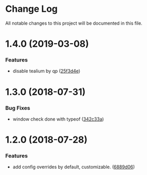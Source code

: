 # Change Log

All notable changes to this project will be documented in this file.

<a name="1.4.0"></a>
# 1.4.0 (2019-03-08)


### Features

* disable tealium by qp ([25f3d4e](https://github.com/SUI-Components/schibsted-spain-components/commit/25f3d4e))



<a name="1.3.0"></a>
# 1.3.0 (2018-07-31)


### Bug Fixes

* window check done with typeof ([342c33a](https://github.com/SUI-Components/schibsted-spain-components/commit/342c33a))



<a name="1.2.0"></a>
# 1.2.0 (2018-07-28)


### Features

* add config overrides by default, customizable. ([6889d06](https://github.com/SUI-Components/schibsted-spain-components/commit/6889d06))



